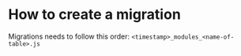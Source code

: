 # How to create a migration

Migrations needs to follow this order:
`<timestamp>_modules_<name-of-table>.js`
